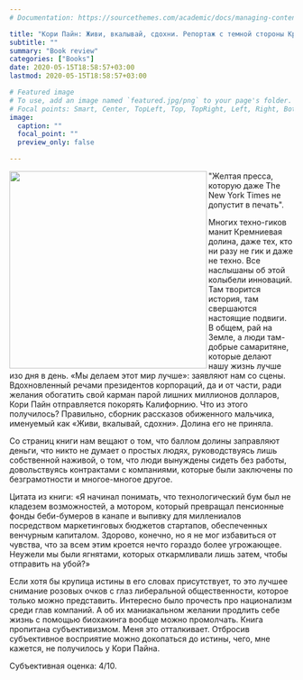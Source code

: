 ```yaml
---
# Documentation: https://sourcethemes.com/academic/docs/managing-content/

title: "Кори Пайн: Живи, вкалывай, сдохни. Репортаж с темной стороны Кремниевой долины"
subtitle: ""
summary: "Book review"
categories: ["Books"]
date: 2020-05-15T18:58:57+03:00
lastmod: 2020-05-15T18:58:57+03:00

# Featured image
# To use, add an image named `featured.jpg/png` to your page's folder.
# Focal points: Smart, Center, TopLeft, Top, TopRight, Left, Right, BottomLeft, Bottom, BottomRight.
image:
  caption: ""
  focal_point: ""
  preview_only: false

---
```

<img class="special-img-class" src="/img/books/coreypein.jpg" width = 350 align = left />


"Желтая пресса, которую даже The New York Times не допустит в печать". 

Многих техно-гиков манит Кремниевая долина, даже тех, кто ни разу не гик и даже не техно. Все наслышаны об этой колыбели инноваций. Там творится история, там свершаются настоящие подвиги. В общем, рай на Земле, а люди там- добрые самаритяне, которые делают нашу жизнь лучше изо дня в день. «Мы делаем этот мир лучше»: заявляют нам со сцены. 
Вдохновленный речами президентов корпораций, да и от части, ради желания обогатить свой карман парой лишних миллионов долларов, Кори Пайн отправляется покорять Калифорнию. Что из этого получилось? Правильно, сборник рассказов обиженного мальчика, именуемый как «Живи, вкалывай, сдохни». Долина его не приняла.

Со страниц книги нам вещают о том, что баллом долины заправляют деньги, что никто не думает о простых людях, руководствуясь лишь собственной наживой, о том, что люди вынуждены сидеть без работы, довольствуясь контрактами с компаниями, которые были заключены по безграмотности и многое-многое другое.

Цитата из книги:
«Я начинал понимать, что технологический бум был не кладезем возможностей, а мотором, который превращал пенсионные фонды беби-бумеров в канапе и выпивку для миллениалов посредством маркетинговых бюджетов стартапов, обеспеченных венчурным капиталом. Здорово, конечно, но я не мог избавиться от чувства, что за всем этим кроется нечто гораздо более угрожающее. Неужели мы были ягнятами, которых откармливали лишь затем, чтобы отправить на 
убой?» 

Если хотя бы крупица истины в его словах присутствует, то это лучшее снимание розовых очков с глаз либеральной общественности, которое только можно представить. 
Интересно было прочесть про национализм среди глав компаний. А об их маниакальном желании продлить себе жизнь с помощью биохакинга вообще можно промолчать. 
Книга пропитана субъективизмом. Меня это отталкивает. Отбросив  субъективное восприятие 
можно докопаться до истины, чего, мне кажется, не получилось у Кори Пайна. 

Субъективная оценка: 4/10.